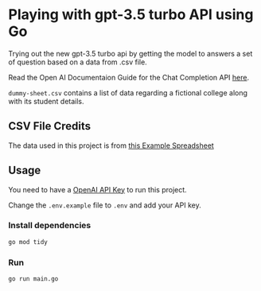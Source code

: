 # Playing with gpt-3.5 turbo API using Go

Trying out the new gpt-3.5 turbo api by getting the model to answers a set of question based on a data from .csv file.

Read the Open AI Documentaion Guide for the Chat Completion API [here](https://platform.openai.com/docs/guides/chat/faq).

`dummy-sheet.csv` contains a list of data regarding a fictional college along with its student details.

## CSV File Credits

The data used in this project is from [this Example Spreadsheet](https://docs.google.com/spreadsheets/d/1BxiMVs0XRA5nFMdKvBdBZjgmUUqptlbs74OgvE2upms/edit#gid=0)

## Usage

You need to have a [OpenAI API Key](https://beta.openai.com/account/api-keys) to run this project.

Change the `.env.example` file to `.env` and add your API key.

### Install dependencies

```bash
go mod tidy
```

### Run

```bash
go run main.go
```
